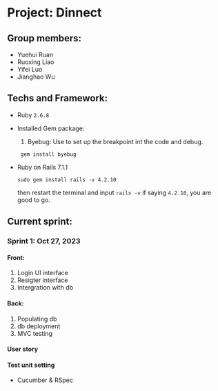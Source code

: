 # Project: Dinnect 
## Group members:
- Yuehui Ruan
- Ruoxing Liao
- Yifei Luo
- Jianghao Wu

## Techs and Framework:
- Ruby `2.6.8`
- Installed Gem package:
  1. Byebug: Use to set up the breakpoint int the code and debug.  <br>
   ```
    gem install byebug
   ```
     
   
- Ruby on Rails 7.1.1
  ```
  sudo gem install rails -v 4.2.10
  ```
  then restart the terminal and input
  `rails -v` if saying `4.2.10`, you are good to go.


## Current sprint:
### Sprint 1: Oct 27, 2023
#### Front:
1. Login UI interface
2. Resigter interface
3. Intergration with db

#### Back: 
1. Populating db
2. db deployment
3. MVC testing

#### User story

#### Test unit setting
- Cucumber & RSpec
